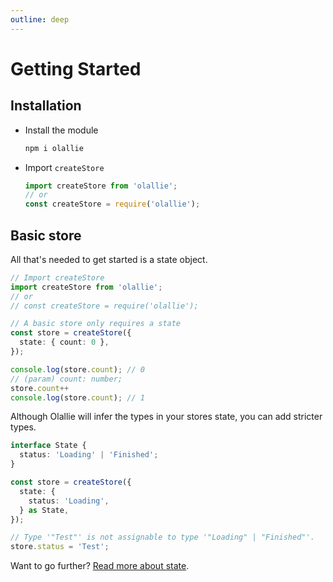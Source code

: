 ```yaml
---
outline: deep
---
```

# Getting Started

## Installation

- Install the module

  ```bash
  npm i olallie
  ```

- Import `createStore`

  ```ts
  import createStore from 'olallie';
  // or
  const createStore = require('olallie');
  ```

## Basic store

All that's needed to get started is a state object.

```ts
// Import createStore
import createStore from 'olallie';
// or
// const createStore = require('olallie');

// A basic store only requires a state
const store = createStore({
  state: { count: 0 },
});

console.log(store.count); // 0
// (param) count: number;
store.count++
console.log(store.count); // 1
```

Although Olallie will infer the types in your stores state, you can add stricter types.

```ts
interface State {
  status: 'Loading' | 'Finished';
}

const store = createStore({
  state: {
    status: 'Loading',
  } as State,
});

// Type '"Test"' is not assignable to type '"Loading" | "Finished"'.
store.status = 'Test';
```

Want to go further? [Read more about state](./state.md).



